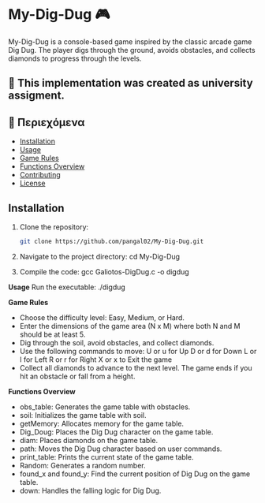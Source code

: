 # My-Dig-Dug 🎮

My-Dig-Dug is a console-based game inspired by the classic arcade game Dig Dug. The player digs through the ground, avoids obstacles, and collects diamonds to progress through the levels.

## 📌 This implementation was created as university assigment.

## 📖 Περιεχόμενα
- [Installation](#installation)
- [Usage](#usage)
- [Game Rules](#game-rules)
- [Functions Overview](#functions-overview)
- [Contributing](#contributing)
- [License](#license)

## Installation

1. Clone the repository:
   ```sh
   git clone https://github.com/pangal02/My-Dig-Dug.git
2. Navigate to the project directory:
    cd My-Dig-Dug

3. Compile the code:
   gcc Galiotos-DigDug.c -o digdug

**Usage**
Run the executable:
./digdug

**Game Rules**

- Choose the difficulty level: Easy, Medium, or Hard.
- Enter the dimensions of the game area (N x M) where both N and M should be at least 5.
- Dig through the soil, avoid obstacles, and collect diamonds.
- Use the following commands to move:
  U or u for Up
  D or d for Down
  L or l for Left
  R or r for Right
  X or x to Exit the game
- Collect all diamonds to advance to the next level. The game ends if you hit an obstacle or fall from a height.

**Functions Overview**

- obs_table: Generates the game table with obstacles.
- soil: Initializes the game table with soil.
- getMemory: Allocates memory for the game table.
- Dig_Doug: Places the Dig Dug character on the game table.
- diam: Places diamonds on the game table.
- path: Moves the Dig Dug character based on user commands.
- print_table: Prints the current state of the game table.
- Random: Generates a random number.
- found_x and found_y: Find the current position of Dig Dug on the game table.
- down: Handles the falling logic for Dig Dug.
